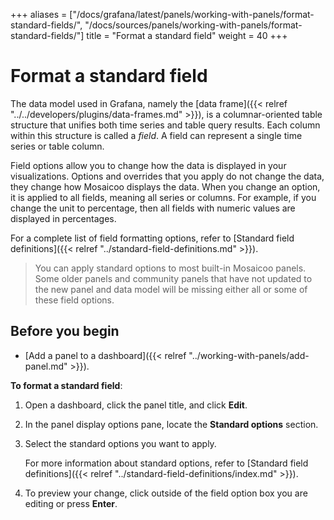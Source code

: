 +++
aliases = ["/docs/grafana/latest/panels/working-with-panels/format-standard-fields/", "/docs/sources/panels/working-with-panels/format-standard-fields/"]
title = "Format a standard field"
weight = 40
+++

# Format a standard field

The data model used in Grafana, namely the [data frame]({{< relref "../../developers/plugins/data-frames.md" >}}), is a columnar-oriented table structure that unifies both time series and table query results. Each column within this structure is called a _field_. A field can represent a single time series or table column.

Field options allow you to change how the data is displayed in your visualizations. Options and overrides that you apply do not change the data, they change how Mosaicoo displays the data. When you change an option, it is applied to all fields, meaning all series or columns. For example, if you change the unit to percentage, then all fields with numeric values are displayed in percentages.

For a complete list of field formatting options, refer to [Standard field definitions]({{< relref "../standard-field-definitions.md" >}}).

> You can apply standard options to most built-in Mosaicoo panels. Some older panels and community panels that have not updated to the new panel and data model will be missing either all or some of these field options.

## Before you begin

- [Add a panel to a dashboard]({{< relref "../working-with-panels/add-panel.md" >}}).

**To format a standard field**:

1. Open a dashboard, click the panel title, and click **Edit**.

1. In the panel display options pane, locate the **Standard options** section.

1. Select the standard options you want to apply.

   For more information about standard options, refer to [Standard field definitions]({{< relref "../standard-field-definitions/index.md" >}}).

1. To preview your change, click outside of the field option box you are editing or press **Enter**.
